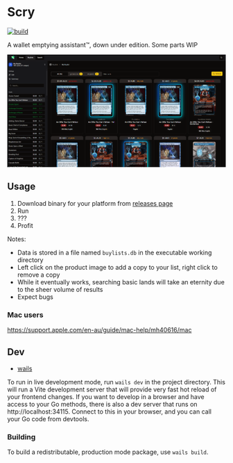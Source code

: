 # Scry

[![build](https://github.com/Regalias/scry/actions/workflows/build.yml/badge.svg?branch=main)](https://github.com/Regalias/scry/actions/workflows/build.yml)

A wallet emptying assistant™, down under edition. Some parts WIP

![preview](docs/screenshot.png)

## Usage

1. Download binary for your platform from [releases page](https://github.com/Regalias/scry/releases)
2. Run
3. ???
4. Profit

Notes:
- Data is stored in a file named `buylists.db` in the executable working directory
- Left click on the product image to add a copy to your list, right click to remove a copy
- While it eventually works, searching basic lands will take an eternity due to the sheer volume of results
- Expect bugs

### Mac users

https://support.apple.com/en-au/guide/mac-help/mh40616/mac

## Dev

- [wails](https://wails.io/)

To run in live development mode, run `wails dev` in the project directory. This will run a Vite development
server that will provide very fast hot reload of your frontend changes. If you want to develop in a browser
and have access to your Go methods, there is also a dev server that runs on http://localhost:34115. Connect
to this in your browser, and you can call your Go code from devtools.

### Building

To build a redistributable, production mode package, use `wails build`.
